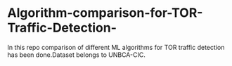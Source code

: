 # Algorithm-comparison-for-TOR-Traffic-Detection-
In this repo comparison of different ML algorithms for TOR traffic detection has been done.Dataset belongs to UNBCA-CIC.
